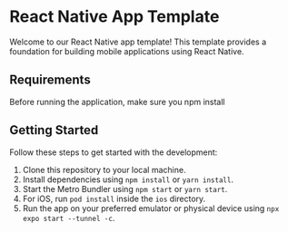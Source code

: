 # React Native App Template

Welcome to our React Native app template! This template provides a foundation for building mobile applications using React Native.

## Requirements

Before running the application, make sure you npm install

## Getting Started

Follow these steps to get started with the development:

1. Clone this repository to your local machine.
2. Install dependencies using `npm install` or `yarn install`.
3. Start the Metro Bundler using `npm start` or `yarn start`.
4. For iOS, run `pod install` inside the `ios` directory.
5. Run the app on your preferred emulator or physical device using `npx expo start --tunnel -c`.
